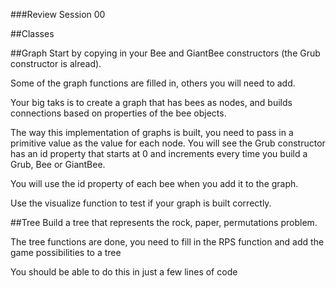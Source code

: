 ###Review Session 00

##Classes

##Graph
Start by copying in your Bee and GiantBee constructors (the Grub constructor is alread).

Some of the graph functions are filled in, others you will need to add.

Your big taks is to create a graph that has bees as nodes, and builds connections based on properties of the bee objects.

The way this implementation of graphs is built, you need to pass in a primitive value as the value for each node. You will see the Grub constructor has an id property that starts at 0 and increments every time you build a Grub, Bee or GiantBee.

You will use the id property of each bee when you add it to the graph.

Use the visualize function to test if your graph is built correctly.

##Tree
Build a tree that represents the rock, paper, permutations problem.

The tree functions are done, you need to fill in the RPS function and add the game possibilities to a tree

You should be able to do this in just a few lines of code
